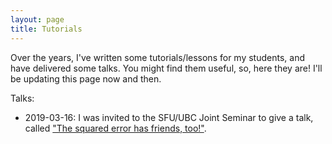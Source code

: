 ```yaml
---
layout: page
title: Tutorials
---
```


Over the years, I've written some tutorials/lessons for my students, and have delivered some talks. You might find them useful, so, here they are! I'll be updating this page now and then. 



Talks:

- 2019-03-16: I was invited to the SFU/UBC Joint Seminar to give a talk, called ["The squared error has friends, too!"](tutorials/20190316-ubc-sfu.html).